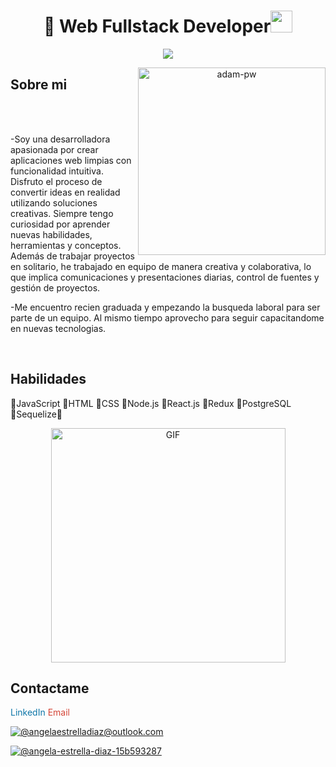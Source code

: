 <h1 align="center"> 👋 Web Fullstack Developer<img src="https://media.giphy.com/media/hvRJCLFzcasrR4ia7z/giphy.gif" width="35"></h1>
<p align="center">
  <a href="https://github.com/fairyland0926"><img src="https://readme-typing-svg.herokuapp.com/?lines=Web%20Developer;Full%20Stack-developer;2%2B%20years%20of%20coding%20experience;Always%20learning%20new%20tech&font=Pacifico&center=true&width=650&height=120&color=58a6ff&vCenter=true&size=45%22"></a>
</p>
<p align="center">
    <img align="right" src="https://github.com/Adam-pw/Adam-pw/blob/main/animation_500_kxa883sd.gif" alt="adam-pw" width="300" />
</p>

<h2 align="left" font-weight="bold">Sobre mi</h2>  
<br><br>

-Soy una desarrolladora apasionada por crear aplicaciones web limpias con funcionalidad intuitiva. Disfruto el proceso de convertir ideas en realidad utilizando soluciones creativas. Siempre tengo curiosidad por aprender nuevas habilidades, herramientas y conceptos. Además de trabajar proyectos en solitario, he trabajado en equipo de manera creativa y colaborativa, lo que implica comunicaciones y presentaciones diarias, control de fuentes y gestión de proyectos.

-Me encuentro recien graduada y empezando la busqueda laboral para ser parte de un equipo. Al mismo tiempo aprovecho para seguir capacitandome en nuevas tecnologias.

<p align="center">
 </center>
</p>
<br>
<h2 font-weight="bold">Habilidades</h2>
<p>
  🔸JavaScript 
  🔸HTML 
  🔸CSS 
  🔸Node.js 
  🔸React.js 
  🔸Redux 
  🔸PostgreSQL 
  🔸Sequelize🔸
</p>
<p align="center"> <img align="heigth" width="375" alt="GIF" src="https://github.com/vimalverma558/vimalverma558/blob/v2/img/dino.gif" /> </p>
<h2 align="left" font-weight="bold">Contactame</h2>
<a href="https://www.linkedin.com/in/angela-estrella-diaz-15b593287" target="_blank" style="text-decoration: none; color: #0e76a8;">
        <i class="fab fa-linkedin"></i> LinkedIn
    </a>
 <a href="mailto:angelaestrelladiaz@outlook.com" style="text-decoration: none; color: #D44638;">
        <i class="fas fa-envelope"></i> Email
    </a>
    
[![@angelaestrelladiaz@outlook.com](https://img.icons8.com/fluency/48/000000/apple-mail.png "angelaestrelladiaz@outlook.com")](angelaestrelladiaz@outllok.com)

[![@angela-estrella-diaz-15b593287](https://img.icons8.com/fluency/48/000000/linkedin.png "@angela-estrella-diaz-15b593287")](https://www.linkedin.com/in/angela-estrella-diaz-15b593287/)
  

